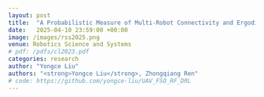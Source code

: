 ```yaml
---
layout: post
title:  "A Probabilistic Measure of Multi-Robot Connectivity and Ergodic Optimal Control"
date:   2025-04-10 23:59:00 +00:00
image: /images/rss2025.png
venue: Robotics Science and Systems
# pdf: /pdfs/cl2023.pdf
categories: research
author: "Yongce Liu"
authors: "<strong>Yongce Liu</strong>, Zhongqiang Ren"
# code: https://github.com/yongce-liu/UAV_FSO_RF_DRL
---
```

<!-- Online Trajectory Optimization for UAV-Assisted Hybrid FSO/RF Network With QoS-Guarantee. -->